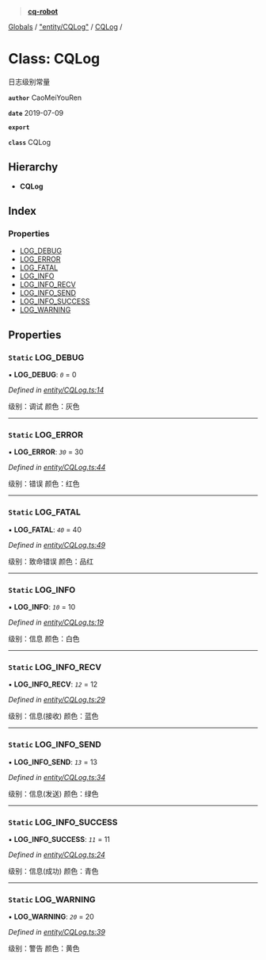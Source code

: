 > **[cq-robot](../README.md)**

[Globals](../globals.md) / ["entity/CQLog"](../modules/_entity_cqlog_.md) / [CQLog](_entity_cqlog_.cqlog.md) /

# Class: CQLog

日志级别常量

**`author`** CaoMeiYouRen

**`date`** 2019-07-09

**`export`** 

**`class`** CQLog

## Hierarchy

* **CQLog**

## Index

### Properties

* [LOG_DEBUG](_entity_cqlog_.cqlog.md#static-log_debug)
* [LOG_ERROR](_entity_cqlog_.cqlog.md#static-log_error)
* [LOG_FATAL](_entity_cqlog_.cqlog.md#static-log_fatal)
* [LOG_INFO](_entity_cqlog_.cqlog.md#static-log_info)
* [LOG_INFO_RECV](_entity_cqlog_.cqlog.md#static-log_info_recv)
* [LOG_INFO_SEND](_entity_cqlog_.cqlog.md#static-log_info_send)
* [LOG_INFO_SUCCESS](_entity_cqlog_.cqlog.md#static-log_info_success)
* [LOG_WARNING](_entity_cqlog_.cqlog.md#static-log_warning)

## Properties

### `Static` LOG_DEBUG

▪ **LOG_DEBUG**: *`0`* = 0

*Defined in [entity/CQLog.ts:14](https://github.com/CaoMeiYouRen/node-cq-robot/blob/2d55f8e/src/entity/CQLog.ts#L14)*

级别：调试
颜色：灰色

___

### `Static` LOG_ERROR

▪ **LOG_ERROR**: *`30`* = 30

*Defined in [entity/CQLog.ts:44](https://github.com/CaoMeiYouRen/node-cq-robot/blob/2d55f8e/src/entity/CQLog.ts#L44)*

级别：错误
颜色：红色

___

### `Static` LOG_FATAL

▪ **LOG_FATAL**: *`40`* = 40

*Defined in [entity/CQLog.ts:49](https://github.com/CaoMeiYouRen/node-cq-robot/blob/2d55f8e/src/entity/CQLog.ts#L49)*

级别：致命错误
颜色：品红

___

### `Static` LOG_INFO

▪ **LOG_INFO**: *`10`* = 10

*Defined in [entity/CQLog.ts:19](https://github.com/CaoMeiYouRen/node-cq-robot/blob/2d55f8e/src/entity/CQLog.ts#L19)*

级别：信息
颜色：白色

___

### `Static` LOG_INFO_RECV

▪ **LOG_INFO_RECV**: *`12`* = 12

*Defined in [entity/CQLog.ts:29](https://github.com/CaoMeiYouRen/node-cq-robot/blob/2d55f8e/src/entity/CQLog.ts#L29)*

级别：信息(接收)
颜色：蓝色

___

### `Static` LOG_INFO_SEND

▪ **LOG_INFO_SEND**: *`13`* = 13

*Defined in [entity/CQLog.ts:34](https://github.com/CaoMeiYouRen/node-cq-robot/blob/2d55f8e/src/entity/CQLog.ts#L34)*

级别：信息(发送)
颜色：绿色

___

### `Static` LOG_INFO_SUCCESS

▪ **LOG_INFO_SUCCESS**: *`11`* = 11

*Defined in [entity/CQLog.ts:24](https://github.com/CaoMeiYouRen/node-cq-robot/blob/2d55f8e/src/entity/CQLog.ts#L24)*

级别：信息(成功)
颜色：青色

___

### `Static` LOG_WARNING

▪ **LOG_WARNING**: *`20`* = 20

*Defined in [entity/CQLog.ts:39](https://github.com/CaoMeiYouRen/node-cq-robot/blob/2d55f8e/src/entity/CQLog.ts#L39)*

级别：警告
颜色：黄色